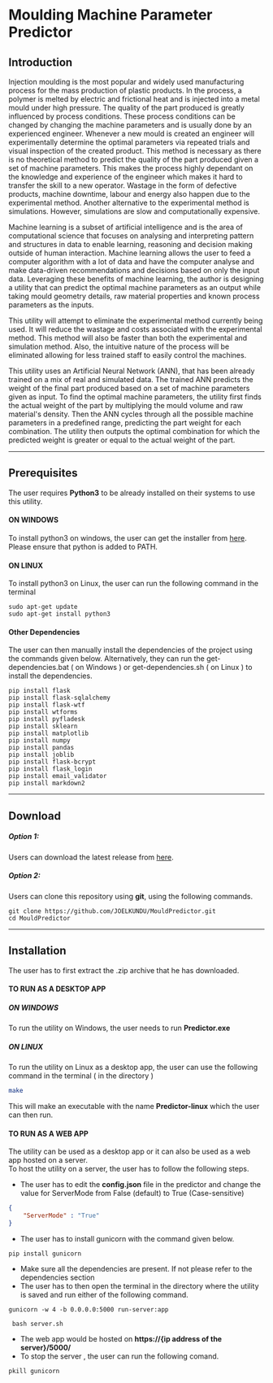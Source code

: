 # Moulding Machine Parameter Predictor
## Introduction  
Injection moulding is the most popular and widely used manufacturing process for the mass production of plastic products. In the process, a polymer is melted by electric and frictional heat and is injected into a metal mould under high pressure. The quality of the part produced is greatly influenced by process conditions. These process conditions can be changed by changing the machine parameters and is usually done by an experienced engineer. Whenever a new mould is created an engineer will experimentally determine the optimal parameters via repeated trials and visual inspection of the created product. This method is necessary as there is no theoretical method to predict the quality of the part produced given a set of machine parameters. This makes the process highly dependant on the knowledge and experience of the engineer which makes it hard to transfer the skill to a new operator. Wastage in the form of defective products, machine downtime, labour and energy also happen due to the experimental method. Another alternative to the experimental method is simulations. However, simulations are slow and computationally expensive.  
  
Machine learning is a subset of artificial intelligence and is the area of computational science that focuses on analysing and interpreting pattern and structures in data to enable learning, reasoning and decision making outside of human interaction. Machine learning allows the user to feed a computer algorithm with a lot of data and have the computer analyse and make data-driven recommendations and decisions based on only the input data. Leveraging these benefits of machine learning, the author is designing a utility that can predict the optimal machine parameters as an output while taking mould geometry details, raw material properties and known process parameters as the inputs.  
  
This utility will attempt to eliminate the experimental method currently being used. It will reduce the wastage and costs associated with the experimental method. This method will also be faster than both the experimental and simulation method. Also, the intuitive nature of the process will be eliminated allowing for less trained staff to easily control the machines.  
  
This utility uses an Artificial Neural Network (ANN), that has been already trained on a mix of real and simulated data. The trained ANN predicts the weight of the final part produced based on a set of machine parameters given as input. To find the optimal machine parameters, the utility first finds the actual weight of the part by multiplying the mould volume and raw material's density. Then the ANN cycles through all the possible machine parameters in a predefined range, predicting the part weight for each combination. The utility then outputs the optimal combination for which the predicted weight is greater or equal to the actual weight of the part.  
  
___  
## Prerequisites  
The user requires **Python3** to be already installed on their systems to use this utility.   
#### ON WINDOWS  
To install python3 on windows, the user can get the installer from [here](https://www.python.org/downloads/). Please ensure that python is added to PATH.  
#### ON LINUX  
To install python3 on Linux, the user can run the following command in the terminal  
```  
sudo apt-get update  
sudo apt-get install python3  
```  
  
#### Other Dependencies  
The user can then manually install the dependencies of the project using the commands given below. Alternatively, they can run the get-dependencies.bat ( on Windows ) or get-dependencies.sh ( on Linux ) to install the dependencies.  
```  
pip install flask
pip install flask-sqlalchemy 
pip install flask-wtf 
pip install wtforms 
pip install pyfladesk 
pip install sklearn 
pip install matplotlib 
pip install numpy 
pip install pandas 
pip install joblib  
pip install flask-bcrypt  
pip install flask_login  
pip install email_validator
pip install markdown2  
```  
___
## Download  
##### Option 1: 
Users can download the latest release from [here](https://github.com/JOELKUNDU/MouldPredictor/releases).  
  
##### Option 2:  
Users can clone this repository using **git**, using the following commands.  
```  
git clone https://github.com/JOELKUNDU/MouldPredictor.git  
cd MouldPredictor  
```  
  
___  
## Installation  
The user has to first extract the .zip archive that he has downloaded.  
#### TO RUN AS A DESKTOP APP  
##### ON WINDOWS  
To run the utility on Windows, the user needs to run **Predictor.exe**  
##### ON LINUX  
To run the utility on Linux as a desktop app, the user can use the following command in the terminal ( in the directory )  
```bash  
make  
```  
This will make an executable with the name **Predictor-linux** which the user can then run.  
  
#### TO RUN AS A WEB APP  
The utility can be used as a desktop app or it can also be used as a web app hosted on a server.   
To host the utility on a server, the user has to follow the following steps.  
- The user has to edit the **config.json** file in the predictor and change the value for ServerMode from False (default) to True (Case-sensitive)   
```json  
{    
	"ServerMode" : "True" 
}  
```  
- The user has to install gunicorn with the command given below.  
```  
pip install gunicorn  
```  
- Make sure all the dependencies are present. If not please refer to the dependencies section  
- The user has to then open the terminal in the directory where the utility is saved and run either of the following command.  
```  
gunicorn -w 4 -b 0.0.0.0:5000 run-server:app  
```  
  
```  
 bash server.sh
```  
- The web app would be hosted on **https://{ip address of the server}/5000/**  
- To stop the server , the user can run the following comand.  
``` 
pkill gunicorn
```
